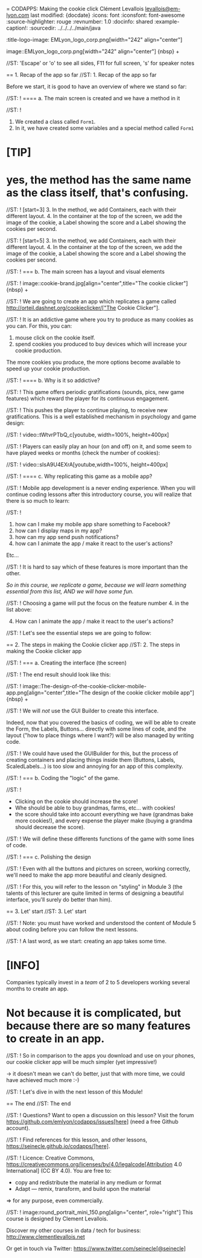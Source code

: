 = CODAPPS: Making the cookie click
Clément Levallois <levallois@em-lyon.com>
last modified: {docdate}
:icons: font
:iconsfont: font-awesome
:source-highlighter: rouge
:revnumber: 1.0
:docinfo: shared
:example-caption!:
:sourcedir: ../../../../main/java


:title-logo-image: EMLyon_logo_corp.png[width="242" align="center"]

image::EMLyon_logo_corp.png[width="242" align="center"]
{nbsp} +

//ST: 'Escape' or 'o' to see all sides, F11 for full screen, 's' for speaker notes

== 1. Recap of the app so far
//ST: 1. Recap of the app so far

Before we start, it is good to have an overview of where we stand so far:

//ST: !
==== a. The main screen is created and we have a method in it

//ST: !
1. We created a class called `Form1`.
2. In it, we have created some variables and a special method called `Form1`

[TIP]
====
yes, the method has the same name as the class itself, that's confusing.
====

//ST: !
[start=3]
3. In the method, we add Containers, each with their different layout.
4. In the container at the top of the screen, we add the image of the cookie, a Label showing the score and a Label showing the cookies per second.

//ST: !
[start=5]
3. In the method, we add Containers, each with their different layout.
4. In the container at the top of the screen, we add the image of the cookie, a Label showing the score and a Label showing the cookies per second.



//ST: !
=== b. The main screen has a layout and visual elements



//ST: !
image::cookie-brand.jpg[align="center",title="The cookie clicker"]
{nbsp} +

//ST: !
We are going to create an app which replicates a game called http://orteil.dashnet.org/cookieclicker/["The Cookie Clicker"].

//ST: !
It is an addictive game where you try to produce as many cookies as you can. For this, you can:

1. mouse click on the cookie itself.
2. spend cookies you produced to buy devices which will increase your cookie production.

The more cookies you produce, the more options become available to speed up your cookie production.

//ST: !
==== b. Why is it so addictive?

//ST: !
This game offers periodic gratifications (sounds, pics, new game features) which reward the player for its continuous engagement.

//ST: !
This pushes the player to continue playing, to receive new gratifications.
This is a well established mechanism in psychology and game design:

//ST: !
video::tWtvrPTbQ_c[youtube, width=100%, height=400px]

//ST: !
Players can easily play an hour (on and off) on it, and some seem to have played weeks or months (check the number of cookies):

//ST: !
video::sIsA9U4EXrA[youtube,width=100%, height=400px]

//ST: !
==== c. Why replicating this game as a mobile app?

//ST: !
Mobile app development is a never ending experience.
When you will continue coding lessons after this introductory course, you will realize that there is so much to learn:

//ST: !
1. how can I make my mobile app share something to Facebook?
2. how can I display maps in my app?
3. how can my app send push notifications?
4. how can I animate the app / make it react to the user's actions?

Etc...

//ST: !
It is hard to say which of these features is more important than the other.

*So in this course, we replicate a game, because we will learn something essential from this list, AND we will have some fun.*

//ST: !
Choosing a game will put the focus on the feature number 4. in the list above:

 4. How can I animate the app / make it react to the user's actions?

//ST: !
Let's see the essential steps we are going to follow:

== 2. The steps in making the Cookie clicker app
//ST: 2. The steps in making the Cookie clicker app

//ST: !
=== a. Creating the interface (the screen)

//ST: !
The end result should look like this:

//ST: !
image::The-design-of-the-cookie-clicker-mobile-app.png[align="center",title="The design of the cookie clicker mobile app"]
{nbsp} +

//ST: !
We will *not* use the GUI Builder to create this interface.

Indeed, now that you covered the basics of coding, we will be able to create the Form, the Labels, Buttons... directly with some lines of code, and the layout ("how to place things where I want?) will be also managed by writing code.

//ST: !
We could have used the GUIBuilder for this, but the process of creating containers and placing things inside them (Buttons, Labels, ScaledLabels...) is too slow and annoying for an app of this complexity.

//ST: !
=== b. Coding the "logic" of the game.

//ST: !
- Clicking on the cookie should increase the score!
- Whe should be able to buy grandmas, farms, etc... with cookies!
- the score should take into account everything we have (grandmas bake more cookies!), and every expense the player make (buying a grandma should decrease the score).

//ST: !
We will define these differents functions of the game with some lines of code.

//ST: !
=== c. Polishing the design

//ST: !
Even with all the buttons and pictures on screen, working correctly, we'll need to make the app more beautiful and cleanly designed.

//ST: !
For this, you will refer to the lesson on "styling" in Module 3 (the talents of this lecturer are quite limited in terms of designing a beautiful interface, you'll surely do better than him).

== 3. Let' start
//ST: 3. Let' start

//ST: !
Note: you must have worked and understood the content of Module 5 about coding before you can follow the next lessons.

//ST: !
A last word, as we start: creating an app takes some time.

[INFO]
====
Companies typically invest in a *team* of 2 to 5 developers working several months to create an app.

Not because it is complicated, but because there are so many features to create in an app.
====

//ST: !
So in comparison to the apps you download and use on your phones, our cookie clicker app will be much simpler (yet impressive!)

-> it doesn't mean we can't do better, just that with more time, we could have achieved much more :-)

//ST: !
Let's dive in with the next lesson of this Module!

== The end
//ST: The end

//ST: !
Questions? Want to open a discussion on this lesson? Visit the forum https://github.com/emlyon/codapps/issues[here] (need a free Github account).

//ST: !
Find references for this lesson, and other lessons, https://seinecle.github.io/codapps/[here].

//ST: !
Licence: Creative Commons, https://creativecommons.org/licenses/by/4.0/legalcode[Attribution 4.0 International] (CC BY 4.0).
You are free to:

- copy and redistribute the material in any medium or format
- Adapt — remix, transform, and build upon the material

=> for any purpose, even commercially.

//ST: !
image:round_portrait_mini_150.png[align="center", role="right"]
This course is designed by Clement Levallois.

Discover my other courses in data / tech for business: http://www.clementlevallois.net

Or get in touch via Twitter: https://www.twitter.com/seinecle[@seinecle]

